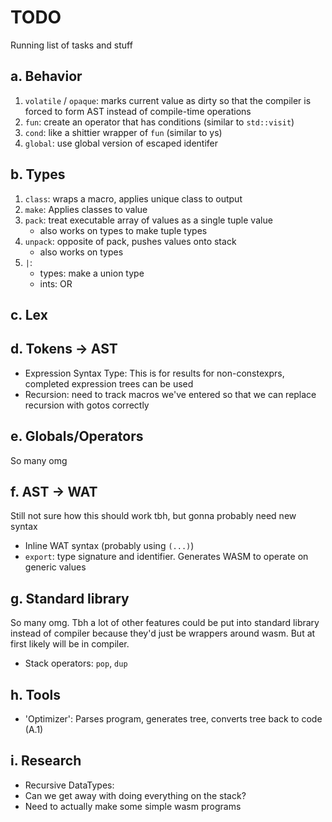 # TODO
Running list of tasks and stuff

## a. Behavior
1. `volatile` / `opaque`: marks current value as dirty so that the compiler is forced to form AST instead of compile-time operations
2. `fun`: create an operator that has conditions (similar to `std::visit`)
3. `cond`: like a shittier wrapper of `fun` (similar to ys)
4. `global`: use global version of escaped identifer

## b. Types
1. `class`: wraps a macro, applies unique class to output
2. `make`: Applies classes to value
2. `pack`: treat executable array of values as a single tuple value
    + also works on types to make tuple types
3. `unpack`: opposite of pack, pushes values onto stack
    + also works on types
4. `|`:
    + types: make a union type
    + ints: OR

## c. Lex

## d. Tokens -> AST
- Expression Syntax Type: This is for results for non-constexprs, completed expression trees can be used
- Recursion: need to track macros we've entered so that we can replace recursion with gotos correctly

## e. Globals/Operators
So many omg

## f. AST -> WAT
Still not sure how this should work tbh, but gonna probably need new syntax
- Inline WAT syntax (probably using `(...)`)
- `export`: type signature and identifier. Generates WASM to operate on generic values

## g. Standard library
So many omg. Tbh a lot of other features could be put into standard library instead of compiler because they'd just be wrappers around wasm. But at first likely will be in compiler.
- Stack operators: `pop`, `dup`

## h. Tools
- 'Optimizer': Parses program, generates tree, converts tree back to code (A.1)

## i. Research
- Recursive DataTypes:
- Can we get away with doing everything on the stack?
- Need to actually make some simple wasm programs